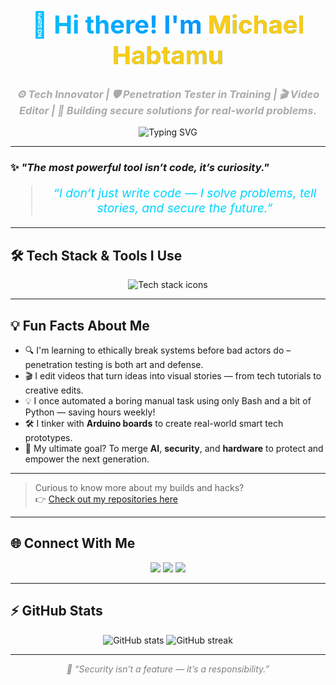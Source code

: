 <!-- Stylish Animated Header -->
<h1 align="center" style="font-size: 2.5rem; font-weight: bold; background: linear-gradient(to right, #00c6ff, #0072ff); -webkit-background-clip: text; color: transparent;">
  👋 Hi there! I'm <span style="color:#facc15;">Michael Habtamu</span>
</h1>

<h3 align="center" style="color: #aaa; font-style: italic;">
  ⚙️ Tech Innovator | 🛡️ Penetration Tester in Training | 🎬 Video Editor | 🧠 Building secure solutions for real-world problems.
</h3>

<p align="center">
  <img src="https://readme-typing-svg.demolab.com?font=Fira+Code&size=22&duration=3000&pause=1000&center=true&vCenter=true&width=800&lines=Crafting+secure+solutions+for+real-world+problems...;Breaking+things+ethically+to+build+better+systems...;Editing+frames+that+inspire...;Learning+Relentlessly+%F0%9F%93%96+Building+Fearlessly+%F0%9F%9A%80" alt="Typing SVG" />
</p>

---

### ✨ *"The most powerful tool isn’t code, it’s curiosity."*

<blockquote align="center" style="font-size: 1.2rem; font-style: italic; color: #00d4ff;">
  “I don’t just write code — I solve problems, tell stories, and secure the future.”  
</blockquote>

---

## 🛠️ Tech Stack & Tools I Use

<div align="center">

  <img src="https://skillicons.dev/icons?i=python,html,css,linux,bash,js,nodejs,react,git,github,vercel,netlify,firebase,arduino&theme=dark&perline=7" alt="Tech stack icons" />
  
</div>

---

## 💡 Fun Facts About Me

<ul>
  <li>🔍 I'm learning to ethically break systems before bad actors do – penetration testing is both art and defense.</li>
  <li>🎬 I edit videos that turn ideas into visual stories — from tech tutorials to creative edits.</li>
  <li>💡 I once automated a boring manual task using only Bash and a bit of Python — saving hours weekly!</li>
  <li>🛠️ I tinker with <strong>Arduino boards</strong> to create real-world smart tech prototypes. </li>
  <li>🎯 My ultimate goal? To merge <strong>AI</strong>, <strong>security</strong>, and <strong>hardware</strong> to protect and empower the next generation.</li>
</ul>

---

> Curious to know more about my builds and hacks?  
👉 [Check out my repositories here](https://github.com/M12Theomoros?tab=repositories)

---

## 🌐 Connect With Me

<p align="center">
  <a href="mailto:your.email@example.com"><img src="https://img.shields.io/badge/Email-D14836?style=for-the-badge&logo=gmail&logoColor=white" /></a>
  <a href="https://linkedin.com/in/yourprofile" target="_blank"><img src="https://img.shields.io/badge/LinkedIn-0A66C2?style=for-the-badge&logo=linkedin&logoColor=white"/></a>
  <a href="https://tryhackme.com/p/yourprofile" target="_blank"><img src="https://img.shields.io/badge/TryHackMe-212121?style=for-the-badge&logo=tryhackme&logoColor=red"/></a>
</p>

---

## ⚡ GitHub Stats

<div align="center">
  <img src="https://github-readme-stats.vercel.app/api?username=M12Theomoros&show_icons=true&theme=radical" alt="GitHub stats" />
  <img src="https://github-readme-streak-stats.herokuapp.com?user=M12Theomoros&theme=radical&date_format=M%20j%5B%2C%20Y%5D" alt="GitHub streak" />
</div>

---

<p align="center" style="color:gray; font-style:italic">
  🔐 “Security isn’t a feature — it’s a responsibility.”
</p>
